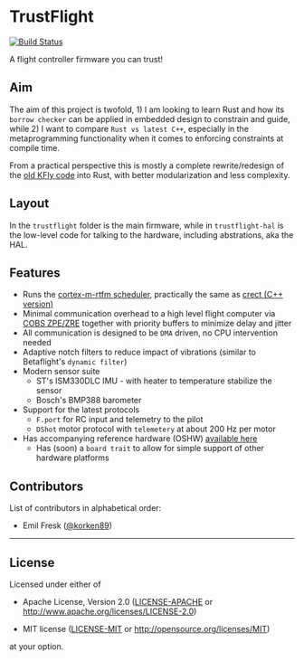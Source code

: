 # TrustFlight

[![Build Status](https://travis-ci.org/korken89/trustflight_firmware.svg?branch=master)](https://travis-ci.org/korken89/trustflight_firmware)

A flight controller firmware you can trust!

## Aim

The aim of this project is twofold, 1) I am looking to learn Rust and how its `borrow checker` can be applied in embedded design to constrain and guide, while 2) I want to compare `Rust vs latest C++`, especially in the metaprogramming functionality when it comes to enforcing constraints at compile time.

From a practical perspective this is mostly a complete rewrite/redesign of the [old KFly code](https://github.com/korken89/kfly_firmware) into Rust, with better modularization and less complexity.

## Layout

In the `trustflight` folder is the main firmware, while in `trustflight-hal` is the low-level code for talking to the hardware, including abstrations, aka the HAL.

## Features

* Runs the [cortex-m-rtfm scheduler](https://github.com/japaric/cortex-m-rtfm), practically the same as [crect (C++ version)](https://github.com/korken89/crect)
* Minimal communication overhead to a high level flight computer via [COBS ZPE/ZRE](https://tools.ietf.org/html/draft-ietf-pppext-cobs-00) together with priority buffers to minimize delay and jitter
* All communication is designed to be `DMA` driven, no CPU intervention needed
* Adaptive notch filters to reduce impact of vibrations (similar to Betaflight's `dynamic filter`)
* Modern sensor suite
	* ST's ISM330DLC IMU - with heater to temperature stabilize the sensor
	* Bosch's BMP388 barometer
* Support for the latest protocols
	* `F.port` for RC input and telemetry to the pilot
	* `DShot` motor protocol with `telemetery` at about 200 Hz per motor
* Has accompanying reference hardware (OSHW) [available here](https://github.com/korken89/trustflight_hardware)
	* Has (soon) a `board trait` to allow for simple support of other hardware platforms


## Contributors

List of contributors in alphabetical order:

* Emil Fresk ([@korken89](https://github.com/korken89))

---

## License

Licensed under either of

- Apache License, Version 2.0 ([LICENSE-APACHE](LICENSE-APACHE) or
  http://www.apache.org/licenses/LICENSE-2.0)

- MIT license ([LICENSE-MIT](LICENSE-MIT) or http://opensource.org/licenses/MIT)

at your option.

